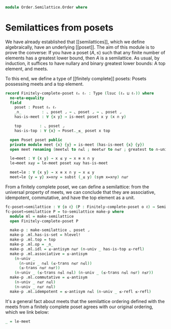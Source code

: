 <!--
```agda
open import Cat.Prelude

open import Order.Diagram.Glb
open import Order.Semilattice
open import Order.Base

import Order.Reasoning
```
-->

```agda
module Order.Semilattice.Order where
```

# Semilattices from posets

We have already established that [[semilattices]], which we define
algebraically, have an underlying [[poset]]. The aim of this module is to
prove the converse: If you have a poset $(A, \le)$ such that any finite
number of elements has a greatest lower bound, then $A$ is a
semilattice. As usual, by induction, it suffices to have nullary and
binary greatest lower bounds: A top element, and meets.

To this end, we define a type of [[finitely complete]] posets: Posets
possessing meets and a top element.

```agda
record Finitely-complete-poset ℓₒ ℓᵣ : Type (lsuc (ℓₒ ⊔ ℓᵣ)) where
  no-eta-equality
  field
    poset : Poset ℓₒ ℓᵣ
    _∩_         : ⌞ poset ⌟ → ⌞ poset ⌟ → ⌞ poset ⌟
    has-is-meet : ∀ {x y} → is-meet poset x y (x ∩ y)

    top        : ⌞ poset ⌟
    has-is-top : ∀ {x} → Poset._≤_ poset x top

  open Poset poset public
  private module meet {x} {y} = is-meet (has-is-meet {x} {y})
  open meet renaming (meet≤l to ∩≤l ; meet≤r to ∩≤r ; greatest to ∩-univ) public

  le→meet : ∀ {x y} → x ≤ y → x ≡ x ∩ y
  le→meet x≤y = le-meet poset x≤y has-is-meet

  meet→le : ∀ {x y} → x ≡ x ∩ y → x ≤ y
  meet→le {y = y} x=x∩y = subst (_≤ y) (sym x=x∩y) ∩≤r
```

From a finitely complete poset, we can define a semilattice: from the
universal property of meets, we can conclude that they are associative,
idempotent, commutative, and have the top element as a unit.

```agda
fc-poset→semilattice : ∀ {o ℓ} (P : Finitely-complete-poset o ℓ) → Semilattice o
fc-poset→semilattice P = to-semilattice make-p where
  module ml = make-semilattice
  open Finitely-complete-poset P

  make-p : make-semilattice ⌞ poset ⌟
  make-p .ml.has-is-set = hlevel!
  make-p .ml.top = top
  make-p .ml.op = _∩_
  make-p .ml.idl = ≤-antisym ∩≤r (∩-univ _ has-is-top ≤-refl)
  make-p .ml.associative = ≤-antisym
    (∩-univ _
      (∩-univ _ ∩≤l (≤-trans ∩≤r ∩≤l))
      (≤-trans ∩≤r ∩≤r))
    (∩-univ _ (≤-trans ∩≤l ∩≤l) (∩-univ _ (≤-trans ∩≤l ∩≤r) ∩≤r))
  make-p .ml.commutative = ≤-antisym
    (∩-univ _ ∩≤r ∩≤l)
    (∩-univ _ ∩≤r ∩≤l)
  make-p .ml.idempotent = ≤-antisym ∩≤l (∩-univ _ ≤-refl ≤-refl)
```

It's a general fact about meets that the semilattice ordering defined
with the meets from a finitely complete poset agrees with our original
ordering, which we link below:

```agda
_ = le-meet
```
